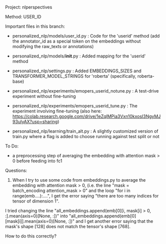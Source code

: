 Project: nlperspectives

Method: USER_ID


Important files in this branch:

- personalized_nlp/models/user_id.py	: Code for the 'userid' method (add the annotator_id as a special token on the embeddings without modifying the raw_texts or annotations)

- personalized_nlp/models/__init__.py	: Added mapping for the 'userid' method

- personalized_nlp/settings.py		: Added EMBEDDINGS_SIZES and TRANSFORMER_MODEL_STRINGS for 'roberta' (specifically, roberta-base)

- personalized_nlp/experiments/emopers_userid_notune.py	: A test-drive experiment without fine-tuning

- personalized_nlp/experiments/emopers_userid_tune.py		: The experiment involving fine-tuning (also here: https://colab.research.google.com/drive/1eZqlMPia3Vxn10kxosI3NgyMJ93uIyAX?usp=sharing)

- personalized_nlp/learning/train_alt.py : A slightly customized version of train.py where a flag is added to choose running against test split or not

To Do:

- a preprocessing step of averaging the embedding with attention mask > 0 before feeding into fc1

Questions:
1. When I try to use some code from embeddings.py to average the embedding with attention mask > 0, (i.e. the line "mask = batch_encoding attention_mask > 0" and the loop "for i in range(emb....):....", I get the error saying "there are too many indices for tensor of dimension 1".

I tried changing the line "all_embeddings.append(emb\[0\]\[i, mask\[i\] > 0, :\].mean(axis=0)\[None, :\])" into "all_embeddings.append(emb\[0\]\[mask\[i\]].mean(axis=0)\[None, :\])" and I get another error saying that the mask's shape \[128\] does not match the tensor's shape \[768\].

How to do this correctly?
